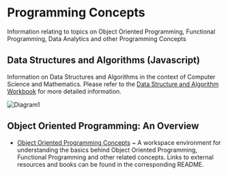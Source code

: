 # Programming Concepts
Information relating to topics on Object Oriented Programming, Functional Programming, Data Analytics and other Programming Concepts 

## Data Structures and Algorithms (Javascript)
Information on Data Structures and Algorithms in the context of Computer Science and Mathematics. Please refer to the [Data Structure and Algorithm Workbook](https://github.com/Jzbonner/ProgrammingConcepts/tree/master/DSA-Workbook) for more detailed information. 

![Diagram1](https://upload.wikimedia.org/wikipedia/commons/thumb/4/44/Euclid%27s_algorithm_structured_blocks_1.png/176px-Euclid%27s_algorithm_structured_blocks_1.png)

## Object Oriented Programming: An Overview
* [Object Oriented Programming Concepts](https://github.com/Jzbonner/ProgrammingConcepts/tree/master/OOP-Concepts) ~ 
A workspace environment for understanding the basics behind Object Oriented Programming, Functional Programming and other related concepts. Links to external resources and books can be found in the corresponding README. 